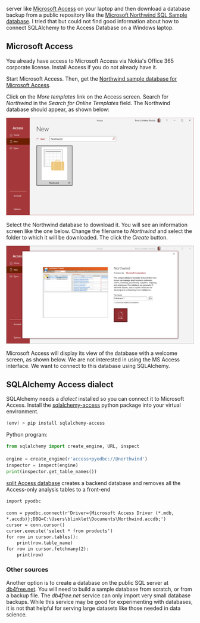 server like [Microsoft Access](https://www.microsoft.com/en-us/microsoft-365/access) on your laptop and then download a database backup from a public repository like the [Microsoft Northwind SQL Sample database](https://learn.microsoft.com/en-us/dotnet/framework/data/adonet/sql/linq/downloading-sample-databases#northwind_access). I tried that but could not find good information about how to connect SQLAlchemy to the Access Database on a Windows laptop.

## Microsoft Access

You already have access to Microsoft Access via Nokia's Office 365 corporate license. Install Access if you do not already have it.

Start Microsoft Access. Then, get the [Northwind sample database for Microsoft Access](https://learn.microsoft.com/en-us/dotnet/framework/data/adonet/sql/linq/downloading-sample-databases#northwind_access). 

Click on the *More templates* link on the Access screen. Search for *Northwind* in the *Search for Online Templates* field. The Northwind database should appear, as shown below:

![Find online Northwind database file](./Images/access001.png)

Select the Northwind database to download it. You will see an information screen like the one below. Change the filename to *Northwind* and select the folder to which it will be downloaded. The click the *Create* button.

![Download and save the database](./Images/access002.png)

Microsoft Access will display its view of the database with a welcome screen, as shown below. We are not interested in using the MS Access interface. We want to connect to this database using SQLAlchemy.

## SQLAlchemy Access dialect

SQLAlchemy needs a *dialect* installed so you can connect it to Microsoft Access. Install the [sqlalchemy-access](https://pypi.org/project/sqlalchemy-access/) python package into your virtual environment.

```powershell
(env) > pip install sqlalchemy-access
```

Python program:

```python
from sqlalchemy import create_engine, URL, inspect

engine = create_engine(r'access+pyodbc://@northwind')
inspector = inspect(engine)
print(inspector.get_table_names())
```






[split Access database](https://support.microsoft.com/en-us/office/split-an-access-database-3015ad18-a3a1-4e9c-a7f3-51b1d73498cc) creates a backend database and removes all the Access-only analysis tables to a front-end

```
import pyodbc

conn = pyodbc.connect(r'Driver={Microsoft Access Driver (*.mdb, *.accdb)};DBQ=C:\Users\blinklet\Documents\Northwind.accdb;')
cursor = conn.cursor()
cursor.execute('select * from products')
for row in cursor.tables():
    print(row.table_name)
for row in cursor.fetchmany(2):
    print(row)
```


### Other sources

 

Another option is to create a database on the public SQL server at [db4free.net](https://www.db4free.net/). You will need to build a sample database from scratch, or from a backup file. The *db4free.net* service can only import very small database backups. While this service may be good for experimenting with databases, it is not that helpful for serving large datasets like those needed in data science.
